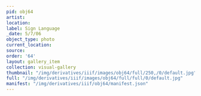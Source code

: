```yaml
---
pid: obj64
artist: 
location: 
label: Sign Language
_date: 5/7/06
object_type: photo
current_location: 
source: 
order: '64'
layout: gallery_item
collection: visual-gallery
thumbnail: "/img/derivatives/iiif/images/obj64/full/250,/0/default.jpg"
full: "/img/derivatives/iiif/images/obj64/full/full/0/default.jpg"
manifest: "/img/derivatives/iiif/obj64/manifest.json"
---
```

